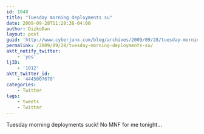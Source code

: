 ```yaml
---
id: 1048
title: "Tuesday morning deployments su"
date: 2009-09-28T11:28:38-04:00
author: DizkoDan
layout: post
guid: 'http://www.cyberjunx.com/blog/archives/2009/09/28/tuesday-morning-deployments-su/'
permalink: /2009/09/28/tuesday-morning-deployments-su/
aktt_notify_twitter:
    - 'yes'
ljID:
    - '1012'
aktt_twitter_id:
    - '4445007670'
categories:
    - Twitter
tags:
    - tweets
    - Twitter
---
```


Tuesday morning deployments suck! No MNF for me tonight…